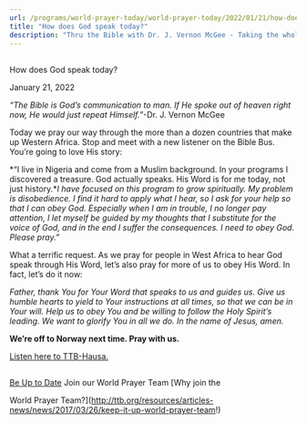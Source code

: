 ```yaml
---
url: /programs/world-prayer-today/world-prayer-today/2022/01/21/how-does-god-speak-today
title: "How does God speak today?"
description: "Thru the Bible with Dr. J. Vernon McGee - Taking the whole Word to the whole world"
---
```







## 
 How does God speak today?


January 21, 2022




*“The Bible is God’s communication to man. If He spoke out of heaven right now, He would just repeat Himself.”*-Dr. J. Vernon McGee 

 Today we pray our way through the more than a dozen countries that make up Western Africa. Stop and meet with a new listener on the Bible Bus. You’re going to love His story: 

 *“I live in Nigeria and come from a Muslim background. In your programs I discovered a treasure. God actually speaks. His Word is for me today, not just history.**I have focused on this program to grow spiritually. My problem is disobedience. I find it hard to apply what I hear, so I ask for your help so that I can obey God. Especially when I am in trouble, I no longer pay attention, I let myself be guided by my thoughts that I substitute for the voice of God, and in the end I suffer the consequences. I need to obey God. Please pray.”* 

 What a terrific request. As we pray for people in West Africa to hear God speak through His Word, let’s also pray for more of us to obey His Word. In fact, let’s do it now: 

*Father, thank You for Your Word that speaks to us and guides us. Give us humble hearts to yield to Your instructions at all times, so that we can be in Your will. Help us to obey You and be willing to follow the Holy Spirit’s leading. We want to glorify You in all we do. In the name of Jesus, amen.*

**We’re off to Norway next time. Pray with us.**

[Listen here to TTB-Hausa.](https://ttb.twr.org/home/day,0432/language,HAU)







## 




[Be Up to Date](http://feeds.feedburner.com/WorldPrayerToday "World Prayer Today RSS Feed")
Join our World Prayer Team
[Why join the  

World Prayer Team?](http://ttb.org/resources/articles-news/news/2017/03/26/keep-it-up-world-prayer-team!)




